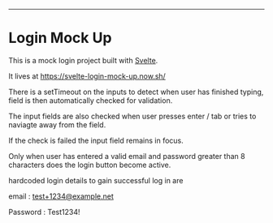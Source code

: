 
---

# Login Mock Up

This is a mock login project built with [Svelte](https://svelte.dev). 

It lives at https://svelte-login-mock-up.now.sh/

There is a setTimeout on the inputs to detect when user has finished typing, field is then automatically checked for validation.

The input fields are also checked when user presses enter / tab or tries to naviagte away from the field.

If the check is failed the input field remains in focus.

Only when user has entered a valid email and password greater than 8 characters does the login button become active.

hardcoded login details to gain successful log in are

email : test+1234@example.net

Password : Test1234!


